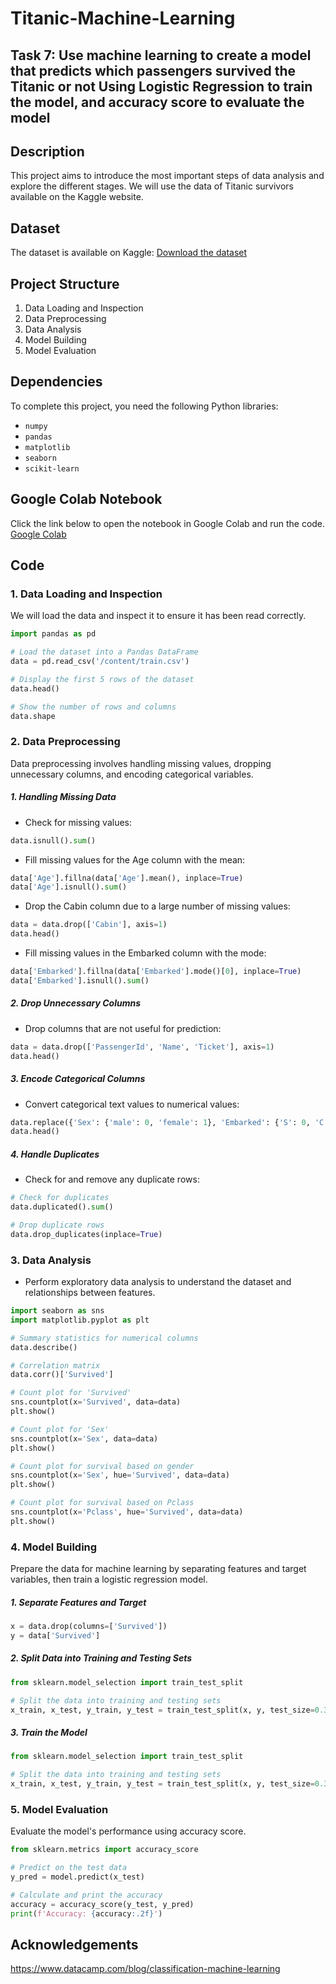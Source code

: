 # Titanic-Machine-Learning

## Task 7: Use machine learning to create a model that predicts which passengers survived the Titanic or not Using Logistic Regression to train the model, and accuracy score to evaluate the model

## Description
This project aims to introduce the most important steps of data analysis and explore the different stages. We will use the data of Titanic survivors available on the Kaggle website.

## Dataset
The dataset is available on Kaggle:
[Download the dataset](https://www.kaggle.com/competitions/titanic/data)

## Project Structure
1. Data Loading and Inspection
2. Data Preprocessing
3. Data Analysis
4. Model Building
5. Model Evaluation

## Dependencies
To complete this project, you need the following Python libraries:
* `numpy`
* `pandas`
* `matplotlib`
* `seaborn`
* `scikit-learn`

## Google Colab Notebook
Click the link below to open the notebook in Google Colab and run the code.
[Google Colab](https://colab.research.google.com/drive/1FV-1R1Un7y-8ntnmimNX4hH_kHkoQVk-#scrollTo=EGhTRZYwYKm4)

## Code 
### 1. Data Loading and Inspection
We will load the data and inspect it to ensure it has been read correctly.
```python
import pandas as pd

# Load the dataset into a Pandas DataFrame
data = pd.read_csv('/content/train.csv')

# Display the first 5 rows of the dataset
data.head()

# Show the number of rows and columns
data.shape
```
     
### 2. Data Preprocessing
Data preprocessing involves handling missing values, dropping unnecessary columns, and encoding categorical variables.
##### 1. Handling Missing Data
* Check for missing values:
```python
data.isnull().sum()
```
* Fill missing values for the Age column with the mean:
```python
data['Age'].fillna(data['Age'].mean(), inplace=True)
data['Age'].isnull().sum()
```
* Drop the Cabin column due to a large number of missing values:
```python
data = data.drop(['Cabin'], axis=1)
data.head()
```
* Fill missing values in the Embarked column with the mode:
```python
data['Embarked'].fillna(data['Embarked'].mode()[0], inplace=True)
data['Embarked'].isnull().sum()
```
##### 2. Drop Unnecessary Columns
* Drop columns that are not useful for prediction:
```python
data = data.drop(['PassengerId', 'Name', 'Ticket'], axis=1)
data.head()
```
##### 3. Encode Categorical Columns
* Convert categorical text values to numerical values:
```python
data.replace({'Sex': {'male': 0, 'female': 1}, 'Embarked': {'S': 0, 'C': 1, 'Q': 2}}, inplace=True)
data.head()

```
##### 4. Handle Duplicates
* Check for and remove any duplicate rows:
```python
# Check for duplicates
data.duplicated().sum()

# Drop duplicate rows
data.drop_duplicates(inplace=True)
```

### 3. Data Analysis
* Perform exploratory data analysis to understand the dataset and relationships between features.
```python
import seaborn as sns
import matplotlib.pyplot as plt

# Summary statistics for numerical columns
data.describe()

# Correlation matrix
data.corr()['Survived']

# Count plot for 'Survived'
sns.countplot(x='Survived', data=data)
plt.show()

# Count plot for 'Sex'
sns.countplot(x='Sex', data=data)
plt.show()

# Count plot for survival based on gender
sns.countplot(x='Sex', hue='Survived', data=data)
plt.show()

# Count plot for survival based on Pclass
sns.countplot(x='Pclass', hue='Survived', data=data)
plt.show()
```
    
### 4. Model Building
Prepare the data for machine learning by separating features and target variables, then train a logistic regression model.
##### 1. Separate Features and Target
```python
x = data.drop(columns=['Survived'])
y = data['Survived']
```
##### 2. Split Data into Training and Testing Sets
```python
from sklearn.model_selection import train_test_split

# Split the data into training and testing sets
x_train, x_test, y_train, y_test = train_test_split(x, y, test_size=0.3, random_state=42)
```
##### 3. Train the Model
```python
from sklearn.model_selection import train_test_split

# Split the data into training and testing sets
x_train, x_test, y_train, y_test = train_test_split(x, y, test_size=0.3, random_state=42)
```

### 5. Model Evaluation
Evaluate the model's performance using accuracy score.
```python
from sklearn.metrics import accuracy_score

# Predict on the test data
y_pred = model.predict(x_test)

# Calculate and print the accuracy
accuracy = accuracy_score(y_test, y_pred)
print(f'Accuracy: {accuracy:.2f}')
```

## Acknowledgements
https://www.datacamp.com/blog/classification-machine-learning


